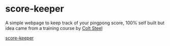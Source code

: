 # score-keeper
A simple webpage to keep track of your pingpong score, 100% self built but idea came from a training course by [Colt Steel](https://www.youtube.com/channel/UCrqAGUPPMOdo0jfQ6grikZw)

[score-keeper](https://samcoupland.github.io/score-keeper/)
